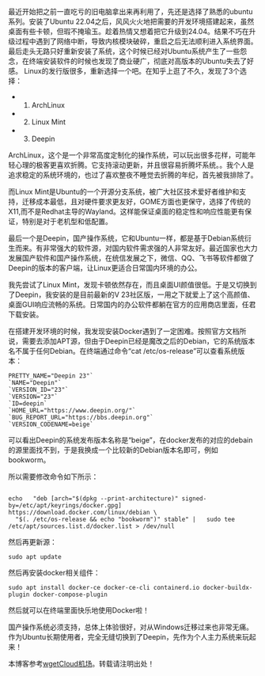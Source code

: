 
最近开始把之前一直吃亏的旧电脑拿出来再利用了，先还是选择了熟悉的ubuntu系列。安装了Ubuntu 22\.04之后，风风火火地把需要的开发环境搭建起来，虽然桌面有些卡顿，但瑕不掩瑜玉。趁着热情又想着把它升级到24\.04。结果不巧在升级过程中遇到了网络中断，导致内核模块破碎，重启之后无法顺利进入系统界面。最后走头无路只好重新安装了系统，这个时候已经对Ubuntu系统产生了一些怨念，在终端安装软件的时候也发现了商业硬广，彻底对高版本的Ubuntu失去了好感。
Linux的发行版很多，重新选择一个吧。在知乎上逛了不久，发现了3个选择：


* 1. ArchLinux
* 2. Linux Mint
* 3. Deepin


ArchLinux，这个是一个非常高度定制化的操作系统，可以玩出很多花样，可能年轻心理的极客更喜欢折腾。它支持滚动更新，并且很容易折腾坏系统。。我个人是追求稳定的系统环境的，也过了喜欢整夜不睡觉去折腾的年纪，首先被我排除了。


而Linux Mint是Ubuntu的一个开源分支系统，被广大社区技术爱好者维护和支持，迁移成本最低，且对硬件要求更友好，GOME方面也更保守，选择了传统的X11,而不是Redhat主导的Wayland。这样能保证桌面的稳定性和响应性能更有保证，特别是对于老机型和低配置。


最后一个是Deepin，国产操作系统，它和Ubuntu一样，都是基于Debian系统衍生而来。有非常强大的软件源，对国内软件需求强的人非常友好。最近国家也大力发展国产软件和国产操作系统，在统信发展之下，微信、QQ、飞书等软件都做了Deepin的版本的客户端，让Linux更适合日常国内环境的办公。


我先尝试了Linux Mint，发现卡顿依然存在，而且桌面UI颜值很低。于是又切换到了Deepin，我安装的是目前最新的V 23社区版，一用之下就爱上了这个高颜值、桌面GUI响应流畅的系统。日常国内的办公软件都躺在官方的应用商店里面，任君下载安装。


在搭建开发环境的时候，我发现安装Docker遇到了一定困难。按照官方文档所说，需要去添加APT源，但由于Deepin已经是魔改之后的Debian，它的系统版本名不属于任何Debian。在终端通过命令“cat /etc/os\-release”可以查看系统版本：



```
PRETTY_NAME="Deepin 23"`
`NAME="Deepin"`
`VERSION_ID="23"`
`VERSION="23"`
`ID=deepin`
`HOME_URL="https://www.deepin.org/"`
`BUG_REPORT_URL="https://bbs.deepin.org"`
`VERSION_CODENAME=beige`

```

可以看出Deepin的系统发布版本名称是“beige”，在docker发布的对应的debain的源里面找不到，于是我换成一个比较新的Debian版本名即可，例如bookworm。


所以需要修改命令如下所示：



```

echo   "deb [arch="$(dpkg --print-architecture)" signed-by=/etc/apt/keyrings/docker.gpg] https://download.docker.com/linux/debian \
  "$(. /etc/os-release && echo "bookworm")" stable" |   sudo tee /etc/apt/sources.list.d/docker.list > /dev/null

```

然后再更新源：



```
sudo apt update

```

然后再安装docker相关组件：



```
sudo apt install docker-ce docker-ce-cli containerd.io docker-buildx-plugin docker-compose-plugin

```

然后就可以在终端里面快乐地使用Docker啦！


国产操作系统必须支持，总体上体验很好，对从Windows迁移过来也非常无痛。作为Ubuntu长期使用者，完全无缝切换到了Deepin，先作为个人主力系统来玩起来！


 本博客参考[wgetCloud机场](https://tabijibiyori.org)。转载请注明出处！
